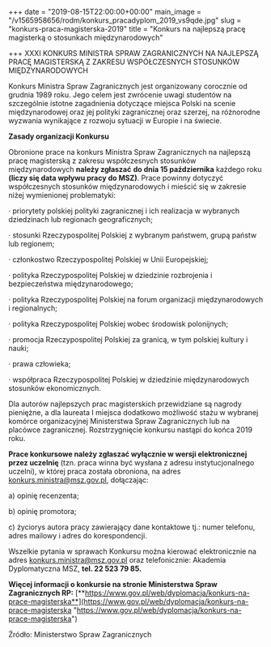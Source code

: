 +++
date = "2019-08-15T22:00:00+00:00"
main_image = "/v1565958656/rodm/konkurs_pracadyplom_2019_vs9qde.jpg"
slug = "konkurs-praca-magisterska-2019"
title = "Konkurs na najlepszą pracę magisterką o stosunkach międzynarodowych"

+++
XXXI KONKURS MINISTRA SPRAW ZAGRANICZNYCH NA NAJLEPSZĄ PRACĘ MAGISTERSKĄ Z ZAKRESU WSPÓŁCZESNYCH STOSUNKÓW MIĘDZYNARODOWYCH

Konkurs Ministra Spraw Zagranicznych jest organizowany corocznie od grudnia 1989 roku. Jego celem jest zwrócenie uwagi studentów na szczególnie istotne zagadnienia dotyczące miejsca Polski na scenie międzynarodowej oraz jej polityki zagranicznej oraz szerzej, na różnorodne wyzwania wynikające z rozwoju sytuacji w Europie i na świecie.

**Zasady organizacji Konkursu**

Obronione prace na konkurs Ministra Spraw Zagranicznych na najlepszą pracę magisterską z zakresu współczesnych stosunków międzynarodowych **należy zgłaszać** **do dnia 15 października** każdego roku **(liczy się data wpływu pracy do MSZ)**. Prace powinny dotyczyć współczesnych stosunków międzynarodowych i mieścić się w zakresie niżej wymienionej problematyki:

· priorytety polskiej polityki zagranicznej i ich realizacja w wybranych dziedzinach lub regionach geograficznych;

· stosunki Rzeczypospolitej Polskiej z wybranym państwem, grupą państw lub regionem;

· członkostwo Rzeczypospolitej Polskiej w Unii Europejskiej;

· polityka Rzeczypospolitej Polskiej w dziedzinie rozbrojenia i bezpieczeństwa międzynarodowego;

· polityka Rzeczypospolitej Polskiej na forum organizacji międzynarodowych i regionalnych;

· polityka Rzeczypospolitej Polskiej wobec środowisk polonijnych;

· promocja Rzeczypospolitej Polskiej za granicą, w tym polskiej kultury i nauki;

· prawa człowieka;

· współpraca Rzeczypospolitej Polskiej w dziedzinie międzynarodowych stosunków ekonomicznych.

Dla autorów najlepszych prac magisterskich przewidziane są nagrody pieniężne, a dla laureata I miejsca dodatkowo możliwość stażu w wybranej komórce organizacyjnej Ministerstwa Spraw Zagranicznych lub na placówce zagranicznej. Rozstrzygnięcie konkursu nastąpi do końca 2019 roku.

**Prace konkursowe należy zgłaszać wyłącznie w wersji elektronicznej przez uczelnię** (tzn. praca winna być wysłana z adresu instytucjonalnego uczelni), w której praca została obroniona, na adres konkurs.ministra@msz.gov.pl, dołączając:

a) opinię recenzenta;

b) opinię promotora;

c) życiorys autora pracy zawierający dane kontaktowe tj.: numer telefonu, adres mailowy i adres do korespondencji.

Wszelkie pytania w sprawach Konkursu można kierować elektronicznie na adres [konkurs.ministra@msz.gov.pl](mailto:konkurs.ministra@msz.gov.pl) oraz telefonicznie: Akademia Dyplomatyczna MSZ, **tel. 22 523 79 85.**

**Więcej informacji o konkursie na stronie Ministerstwa Spraw Zagranicznych RP:** [**https://www.gov.pl/web/dyplomacja/konkurs-na-prace-magisterska**](https://www.gov.pl/web/dyplomacja/konkurs-na-prace-magisterska "https://www.gov.pl/web/dyplomacja/konkurs-na-prace-magisterska")

Źródło: Ministerstwo Spraw Zagranicznych